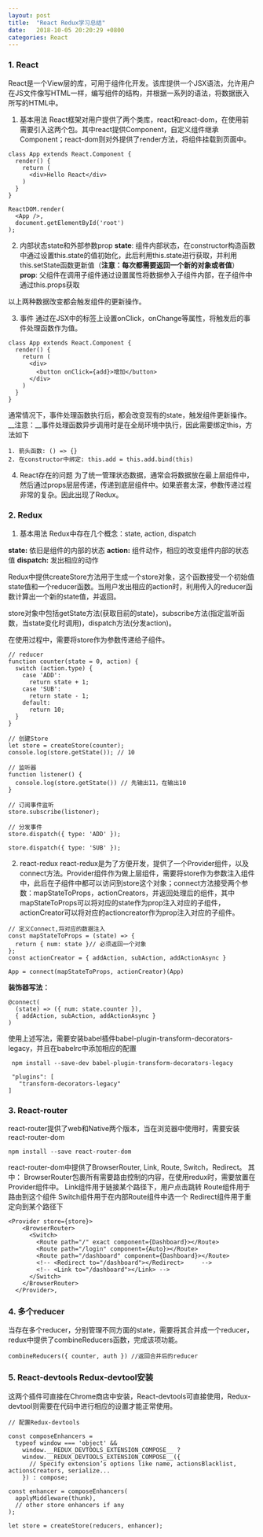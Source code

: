 ```yaml
---
layout: post
title:  "React Redux学习总结"
date:   2018-10-05 20:20:29 +0800
categories: React
---
```


### 1. React
React是一个View层的库，可用于组件化开发。该库提供一个JSX语法，允许用户在JS文件像写HTML一样，编写组件的结构，并根据一系列的语法，将数据嵌入所写的HTML中。

1. 基本用法
React框架对用户提供了两个类库，react和react-dom，在使用前需要引入这两个包。其中react提供Component，自定义组件继承Component；react-dom则对外提供了render方法，将组件挂载到页面中。

```
class App extends React.Component {
  render() {
    return (
      <div>Hello React</div>
    )
  }
}
```

```
ReactDOM.render(
  <App />,
  document.getElementById('root')
);
```

2. 内部状态state和外部参数prop
__state__: 组件内部状态，在constructor构造函数中通过设置this.state的值初始化，此后利用this.state进行获取，并利用this.setState函数更新值（__注意：每次都需要返回一个新的对象或者值__）
__prop__: 父组件在调用子组件通过设置属性将数据参入子组件内部，在子组件中通过this.props获取

以上两种数据改变都会触发组件的更新操作。

3. 事件
通过在JSX中的标签上设置onClick，onChange等属性，将触发后的事件处理函数作为值。
```
class App extends React.Component {
  render() {
    return (
      <div>
        <button onClick={add}>增加</button>
      </div>
    )
  }
}
```
通常情况下，事件处理函数执行后，都会改变现有的state，触发组件更新操作。
__注意：__事件处理函数异步调用时是在全局环境中执行，因此需要绑定this，方法如下
```
1. 箭头函数: () => {}
2. 在constructor中绑定: this.add = this.add.bind(this)
```

4. React存在的问题
为了统一管理状态数据，通常会将数据放在最上层组件中，然后通过props层层传递，传递到底层组件中。如果嵌套太深，参数传递过程非常的复杂。因此出现了Redux。

### 2. Redux
1. 基本用法
Redux中存在几个概念：state, action, dispatch

__state:__ 依旧是组件的内部的状态
__action:__ 组件动作，相应的改变组件内部的状态值
__dispatch:__ 发出相应的动作

Redux中提供createStore方法用于生成一个store对象，这个函数接受一个初始值state值和一个reducer函数。当用户发出相应的action时，利用传入的reducer函数计算出一个新的state值，并返回。

store对象中包括getState方法(获取目前的state)，subscribe方法(指定监听函数，当state变化时调用)，dispatch方法(分发action)。

在使用过程中，需要将store作为参数传递给子组件。

```
// reducer
function counter(state = 0, action) {
  switch (action.type) {
    case 'ADD':
      return state + 1;
    case 'SUB':
      return state - 1;
    default:
      return 10;
  }
}

// 创建Store
let store = createStore(counter);
console.log(store.getState()); // 10

// 监听器
function listener() {
  console.log(store.getState()) // 先输出11，在输出10
}

// 订阅事件监听
store.subscribe(listener);

// 分发事件
store.dispatch({ type: 'ADD' });

store.dispatch({ type: 'SUB' });
```

2. react-redux
react-redux是为了方便开发，提供了一个Provider组件，以及connect方法。Provider组件作为做上层组件，需要将store作为参数注入组件中，此后在子组件中都可以访问到store这个对象；connect方法接受两个参数：mapStateToProps，actionCreators，并返回处理后的组件，其中mapStateToProps可以将对应的state作为prop注入对应的子组件，actionCreator可以将对应的actioncreator作为prop注入对应的子组件。
```
// 定义Connect,将对应的数据注入
const mapStateToProps = (state) => {
  return { num: state }// 必须返回一个对象
};
const actionCreator = { addAction, subAction, addActionAsync }

App = connect(mapStateToProps, actionCreator)(App)
```

__装饰器写法：__
```
@connect(
  (state) => ({ num: state.counter }),
  { addAction, subAction, addActionAsync }
)
```
使用上述写法，需要安装babel插件babel-plugin-transform-decorators-legacy，并且在babelrc中添加相应的配置
```
 npm install --save-dev babel-plugin-transform-decorators-legacy
```
```
 "plugins": [
   "transform-decorators-legacy"
]
```

### 3. React-router
react-router提供了web和Native两个版本，当在浏览器中使用时，需要安装react-router-dom
```
npm install --save react-router-dom
```
react-router-dom中提供了BrowserRouter, Link, Route, Switch，Redirect。
其中：
    BrowserRouter包裹所有需要路由控制的内容，在使用redux时，需要放置在Provider组件中。
    Link组件用于链接某个路径下，用户点击跳转
    Route组件用于路由到这个组件
    Switch组件用于在内部Route组件中选一个
    Redirect组件用于重定向到某个路径下
```
<Provider store={store}>
    <BrowserRouter>
      <Switch>
        <Route path="/" exact component={Dashboard}></Route>
        <Route path="/login" component={Auto}></Route>
        <Route path="/dashboard" component={Dashboard}></Route>
        <!-- <Redirect to="/dashboard"></Redirect>     -->
        <!-- <Link to="/dashboard"></Link> -->
      </Switch>
    </BrowserRouter>
  </Provider>,
```

### 4. 多个reducer
当存在多个reducer，分别管理不同方面的state，需要将其合并成一个reducer，redux中提供了combineReducers函数，完成该项功能。
```
combineReducers({ counter, auth }) //返回合并后的reducer
```


### 5. React-devtools Redux-devtool安装
这两个插件可直接在Chrome商店中安装，React-devtools可直接使用，Redux-devtool则需要在代码中进行相应的设置才能正常使用。
```
// 配置Redux-devtools

const composeEnhancers =
  typeof window === 'object' &&
    window.__REDUX_DEVTOOLS_EXTENSION_COMPOSE__ ?
    window.__REDUX_DEVTOOLS_EXTENSION_COMPOSE__({
      // Specify extension’s options like name, actionsBlacklist, actionsCreators, serialize...
    }) : compose;

const enhancer = composeEnhancers(
  applyMiddleware(thunk),
  // other store enhancers if any
);

let store = createStore(reducers, enhancer);
```






